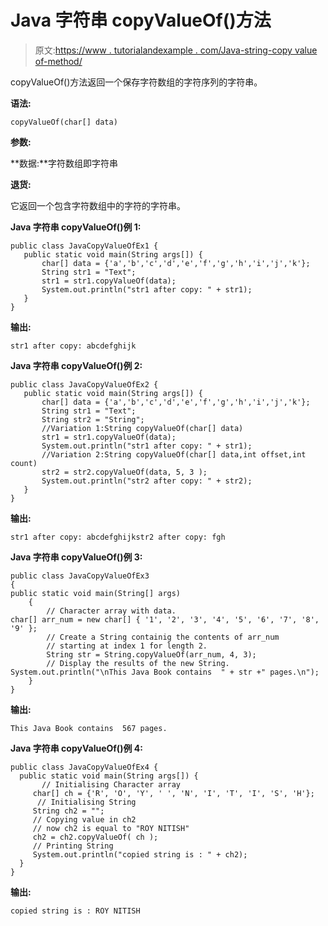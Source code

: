 # Java 字符串 copyValueOf()方法

> 原文:[https://www . tutorialandexample . com/Java-string-copy value of-method/](https://www.tutorialandexample.com/java-string-copyvalueof-method/)

copyValueOf()方法返回一个保存字符数组的字符序列的字符串。

**语法:**

```
copyValueOf(char[] data)
```

**参数:**

**数据:**字符数组即字符串

**退货:**

它返回一个包含字符数组中的字符的字符串。

**Java 字符串 copyValueOf()例 1:**

```
public class JavaCopyValueOfEx1 {
   public static void main(String args[]) {
       char[] data = {'a','b','c','d','e','f','g','h','i','j','k'};
       String str1 = "Text";   
       str1 = str1.copyValueOf(data);
       System.out.println("str1 after copy: " + str1);
   }
}
```

**输出:**

```
str1 after copy: abcdefghijk
```

**Java 字符串 copyValueOf()例 2:**

```
public class JavaCopyValueOfEx2 {
   public static void main(String args[]) {
       char[] data = {'a','b','c','d','e','f','g','h','i','j','k'};
       String str1 = "Text";
       String str2 = "String";
       //Variation 1:String copyValueOf(char[] data)
       str1 = str1.copyValueOf(data);
       System.out.println("str1 after copy: " + str1);
       //Variation 2:String copyValueOf(char[] data,int offset,int count)
       str2 = str2.copyValueOf(data, 5, 3 );
       System.out.println("str2 after copy: " + str2);
   }
}
```

**输出:**

```
str1 after copy: abcdefghijkstr2 after copy: fgh
```

**Java 字符串 copyValueOf()例 3:**

```
public class JavaCopyValueOfEx3
{
public static void main(String[] args)
    {
        // Character array with data.
char[] arr_num = new char[] { '1', '2', '3', '4', '5', '6', '7', '8', '9' };
        // Create a String containig the contents of arr_num
        // starting at index 1 for length 2.
        String str = String.copyValueOf(arr_num, 4, 3);
        // Display the results of the new String.
System.out.println("\nThis Java Book contains  " + str +" pages.\n");
    }
}
```

**输出:**

```
This Java Book contains  567 pages.
```

**Java 字符串 copyValueOf()例 4:**

```
public class JavaCopyValueOfEx4 {
  public static void main(String args[]) {
       // Initialising Character array
     char[] ch = {'R', 'O', 'Y', ' ', 'N', 'I', 'T', 'I', 'S', 'H'};
      // Initialising String
     String ch2 = "";    
     // Copying value in ch2
     // now ch2 is equal to "ROY NITISH"
     ch2 = ch2.copyValueOf( ch );     
     // Printing String
     System.out.println("copied string is : " + ch2);
  }
}
```

**输出:**

```
copied string is : ROY NITISH
```